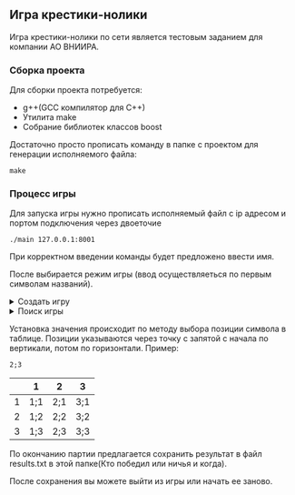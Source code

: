 ## Игра крестики-нолики

Игра крестики-нолики по сети является тестовым заданием для компании АО ВНИИРА.

### Сборка проекта

Для сборки проекта потребуется:
* g++(GCC компилятор для C++)
* Утилита make
* Собрание библиотек классов boost

Достаточно просто прописать команду в папке с проектом для генерации исполняемого файла:
```
make
```

### Процесс игры
Для запуска игры нужно прописать исполняемый файл с ip адресом и портом подключения через двоеточие
```
./main 127.0.0.1:8001
```
При корректном введении команды будет предложено ввести имя.

После выбирается режим игры (ввод осуществляеться по первым символам названий).
<details><summary>Создать игру</summary>
<p>
При выборе создания игры ты становишься хостом и ждешь подключения противника.

После чего обмениваешься с ним именами и сгенерированными символами для игры.
</p>
</details>
<details><summary>Поиск игры</summary>
<p>
При выборе поиска игры ты присоединяешься к хосту и ждешь его хода.
</p>
</details>

Установка значения происходит по методу выбора позиции символа в таблице.
Позиции указываются через точку с запятой с начала по вертикали, потом по горизонтали.
Пример:
```
2;3
```
|   | 1 | 2 | 3 |
| --- | --- | --- | --- |
| 1 |1;1|2;1|3;1|
| 2 |1;2|2;2|3;2|
| 3 |1;3|2;3|3;3|

По окончанию партии предлагается сохранить результат в файл results.txt в этой папке(Кто победил или ничья и когда).

После сохранения вы можете выйти из игры или начать ее заново.
